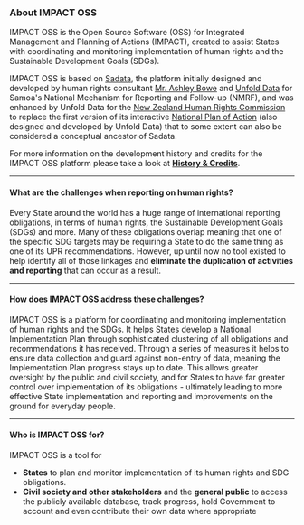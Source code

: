 ###  About IMPACT OSS

IMPACT OSS is the Open Source Software (OSS) for Integrated Management and Planning of Actions (IMPACT), created to assist States with coordinating and monitoring implementation of human rights and the Sustainable Development Goals (SDGs).

IMPACT OSS is based on [Sadata](https://github.com/nmrf/sadata), the platform initially designed and developed by human rights consultant [Mr. Ashley Bowe](https://www.linkedin.com/in/ashley-bowe-a4716019/) and [Unfold Data](http://unfolddata.com) for Samoa's National Mechanism for Reporting and Follow-up (NMRF), and was enhanced by Unfold Data for the [New Zealand Human Rights Commission](http://hrc.co.nz/) to replace the first version of its interactive [National Plan of Action](http://npa.hrc.co.nz) (also designed and developed by Unfold Data) that to some extent can also be considered a conceptual ancestor of Sadata.

For more information on the development history and credits for the IMPACT OSS platform please take a look at **[History & Credits](/appendix/history.md)**.

---

#### What are the challenges when reporting on human rights?

Every State around the world has a huge range of international reporting obligations, in terms of human rights, the Sustainable Development Goals (SDGs) and more. Many of these obligations overlap meaning that one of the specific SDG targets may be requiring a State to do the same thing as one of its UPR recommendations. However, up until now no tool existed to help identify all of those linkages and **eliminate the duplication of activities and reporting** that can occur as a result.

---

#### How does IMPACT OSS address these challenges?

IMPACT OSS is a platform for coordinating and monitoring implementation of human rights and the SDGs. It helps States develop a National Implementation Plan through sophisticated clustering of all obligations and recommendations it has received. Through a series of measures it helps to ensure data collection and guard against non-entry of data, meaning the Implementation Plan progress stays up to date. This allows greater oversight by the public and civil society, and for States to have far greater control over implementation of its obligations - ultimately leading to more effective State implementation and reporting and improvements on the ground for everyday people.

---

#### Who is IMPACT OSS for?

IMPACT OSS is a tool for

* **States** to plan and monitor implementation of its human rights and SDG obligations.
* **Civil society and other stakeholders** and the **general public** to access the publicly available database, track progress, hold Government to account and even contribute their own data where appropriate
